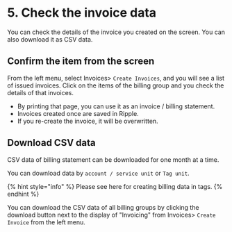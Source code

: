 # 5. Check the invoice data

You can check the details of the invoice you created on the screen. You can also download it as CSV data.

## Confirm the item from the screen

From the left menu, select Invoices&gt; `Create Invoices`, and you will see a list of issued invoices. Click on the items of the billing group and you check the details of that invoices.

* By printing that page, you can use it as an invoice / billing statement.
* Invoices created once are saved in Ripple.
* If you re-create the invoice, it will be overwritten.

## Download CSV data

CSV data of billing statement can be downloaded for one month at a time.

You can download data by `account / service unit` or `Tag unit`.

{% hint style="info" %}
Please see here for creating billing data in tags.
{% endhint %}

You can download the CSV data of all billing groups by clicking the download button next to the display of "Invoicing" from Invoices&gt; `Create Invoice` from the left menu.



